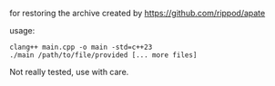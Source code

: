 for restoring the archive created by https://github.com/rippod/apate

usage: 
```
clang++ main.cpp -o main -std=c++23 
./main /path/to/file/provided [... more files]
```

Not really tested, use with care.